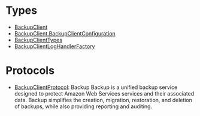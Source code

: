 # Types

  - [BackupClient](/aws-sdk-swift/reference/0.x/AWSBackup/BackupClient)
  - [BackupClient.BackupClientConfiguration](/aws-sdk-swift/reference/0.x/AWSBackup/BackupClient_BackupClientConfiguration)
  - [BackupClientTypes](/aws-sdk-swift/reference/0.x/AWSBackup/BackupClientTypes)
  - [BackupClientLogHandlerFactory](/aws-sdk-swift/reference/0.x/AWSBackup/BackupClientLogHandlerFactory)

# Protocols

  - [BackupClientProtocol](/aws-sdk-swift/reference/0.x/AWSBackup/BackupClientProtocol):
    <fullname>Backup</fullname>
    Backup is a unified backup service designed to protect Amazon Web Services
    services and their associated data. Backup simplifies the creation, migration,
    restoration, and deletion of backups, while also providing reporting and
    auditing.
